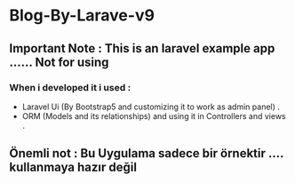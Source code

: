 # Blog-By-Larave-v9

## Important Note : This is an laravel example app ...... Not for using
### When i developed it i used  :
- Laravel Ui (By Bootstrap5 and customizing it to work as admin panel) .
- ORM (Models and its relationships) and using it in Controllers and views .

## Önemli not : Bu Uygulama sadece bir örnektir .... kullanmaya hazır değil 
